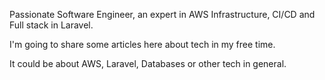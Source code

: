 Passionate Software Engineer, an expert in AWS Infrastructure, CI/CD and Full stack in Laravel.

I'm going to share some articles here about tech in my free time.

It could be about AWS, Laravel, Databases or other tech in general.
